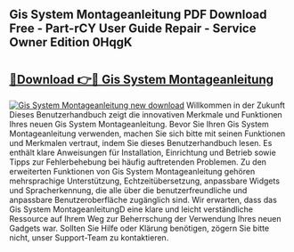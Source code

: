 ## Gis System Montageanleitung PDF Download Free - Part-rCY User Guide Repair - Service Owner Edition 0HqgK

# <h2><a href="http://df7sfh1.blite.top/?on=Gis+System+Montageanleitung">🔗Download 👉🔴 Gis System Montageanleitung</a></h2>

[![Gis System Montageanleitung new download](https://i.imgur.com/lujVjoI.png)](http://df7sfh1.blite.top/?on=Gis+System+Montageanleitung)
Willkommen in der Zukunft Dieses Benutzerhandbuch zeigt die innovativen Merkmale und Funktionen Ihres neuen Gis System Montageanleitung. Bevor Sie Ihren Gis System Montageanleitung verwenden, machen Sie sich bitte mit seinen Funktionen und Merkmalen vertraut, indem Sie dieses Benutzerhandbuch lesen. Es enthält klare Anweisungen für Installation, Einrichtung und Betrieb sowie Tipps zur Fehlerbehebung bei häufig auftretenden Problemen. Zu den erweiterten Funktionen von Gis System Montageanleitung gehören mehrsprachige Unterstützung, Echtzeitübersetzung, anpassbare Widgets und Spracherkennung, die alle über die benutzerfreundliche und anpassbare Benutzeroberfläche zugänglich sind. Wir erwarten, dass das Gis System MontageanleitungD eine klare und leicht verständliche Ressource auf Ihrem Weg zur Beherrschung der Verwendung Ihres neuen Gadgets war. Sollten Sie Hilfe oder Klärung benötigen, zögern Sie bitte nicht, unser Support-Team zu kontaktieren.
